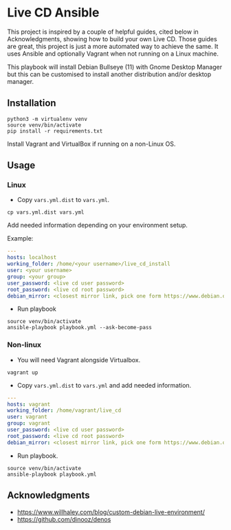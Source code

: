 # Live CD Ansible

This project is inspired by a couple of helpful guides, cited below in Acknowledgments, showing
how to build your own Live CD.
Those guides are great, this project is just a more automated way to achieve the same. It uses
Ansible and optionally Vagrant when not running on a Linux machine.

This playbook will install Debian Bullseye (11) with Gnome Desktop Manager but this can be
customised to install another distribution and/or desktop manager.

## Installation

```
python3 -m virtualenv venv
source venv/bin/activate
pip install -r requirements.txt
```

Install Vagrant and VirtualBox if running on a non-Linux OS.

## Usage

### Linux

* Copy `vars.yml.dist` to `vars.yml`.

```
cp vars.yml.dist vars.yml
```

Add needed information depending on your environment setup.

Example:

```yaml
---
hosts: localhost
working_folder: /home/<your username>/live_cd_install
user: <your username>
group: <your group>
user_password: <live cd user password>
root_password: <live cd root password>
debian_mirror: <closest mirror link, pick one form https://www.debian.org/mirror/list>
```

* Run playbook

```
source venv/bin/activate
ansible-playbook playbook.yml --ask-become-pass
```

### Non-linux
* You will need Vagrant alongside Virtualbox.

```
vagrant up
```

* Copy `vars.yml.dist` to `vars.yml` and add needed information.

```yaml
---
hosts: vagrant
working_folder: /home/vagrant/live_cd
user: vagrant
group: vagrant
user_password: <live cd user password>
root_password: <live cd root password>
debian_mirror: <closest mirror link, pick one form https://www.debian.org/mirror/list>
```

* Run playbook.

```
source venv/bin/activate
ansible-playbook playbook.yml
```

## Acknowledgments
* https://www.willhaley.com/blog/custom-debian-live-environment/
* https://github.com/dinooz/denos